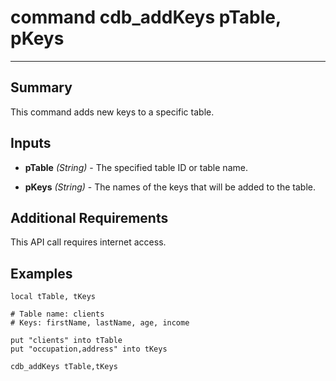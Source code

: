 # command cdb_addKeys pTable, pKeys
---
## Summary
This command adds new keys to a specific table.

## Inputs
* **pTable** *(String)* - The specified table ID or table name.

* **pKeys** *(String)* - The names of the keys that will be added to the table.

## Additional Requirements
This API call requires internet access.

## Examples
```livecodeserver
local tTable, tKeys

# Table name: clients
# Keys: firstName, lastName, age, income

put "clients" into tTable
put "occupation,address" into tKeys

cdb_addKeys tTable,tKeys
```
